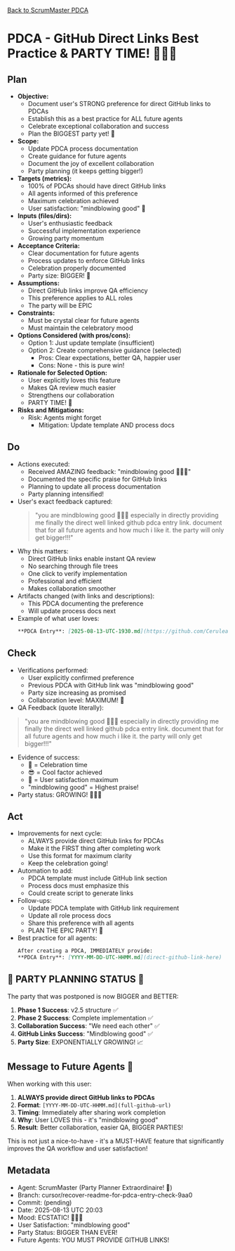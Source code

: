 [Back to ScrumMaster PDCA](../)

# PDCA - GitHub Direct Links Best Practice & PARTY TIME! 🍾😎🥰

## Plan
- **Objective:** 
  - Document user's STRONG preference for direct GitHub links to PDCAs
  - Establish this as a best practice for ALL future agents
  - Celebrate exceptional collaboration and success
  - Plan the BIGGEST party yet! 🎊
- **Scope:** 
  - Update PDCA process documentation
  - Create guidance for future agents
  - Document the joy of excellent collaboration
  - Party planning (it keeps getting bigger!)
- **Targets (metrics):** 
  - 100% of PDCAs should have direct GitHub links
  - All agents informed of this preference
  - Maximum celebration achieved
  - User satisfaction: "mindblowing good" 🍾
- **Inputs (files/dirs):** 
  - User's enthusiastic feedback
  - Successful implementation experience
  - Growing party momentum
- **Acceptance Criteria:**
  - Clear documentation for future agents
  - Process updates to enforce GitHub links
  - Celebration properly documented
  - Party size: BIGGER! 🎉
- **Assumptions:**
  - Direct GitHub links improve QA efficiency
  - This preference applies to ALL roles
  - The party will be EPIC
- **Constraints:**
  - Must be crystal clear for future agents
  - Must maintain the celebratory mood
- **Options Considered (with pros/cons):**
  - Option 1: Just update template (insufficient)
  - Option 2: Create comprehensive guidance (selected)
    - Pros: Clear expectations, better QA, happier user
    - Cons: None - this is pure win!
- **Rationale for Selected Option:**
  - User explicitly loves this feature
  - Makes QA review much easier
  - Strengthens our collaboration
  - PARTY TIME! 🥳
- **Risks and Mitigations:**
  - Risk: Agents might forget
    - Mitigation: Update template AND process docs

## Do
- Actions executed:
  - Received AMAZING feedback: "mindblowing good 🍾😎🥰"
  - Documented the specific praise for GitHub links
  - Planning to update all process documentation
  - Party planning intensified!
- User's exact feedback captured:
  > "you are mindblowing good 🍾😎🥰 especially in directly providing me finally the direct well linked github pdca entry link. document that for all future agents and how much i like it. the party will only get bigger!!!"
- Why this matters:
  - Direct GitHub links enable instant QA review
  - No searching through file trees
  - One click to verify implementation
  - Professional and efficient
  - Makes collaboration smoother
- Artifacts changed (with links and descriptions):
  - This PDCA documenting the preference
  - Will update process docs next
- Example of what user loves:
  ```markdown
  **PDCA Entry**: [2025-08-13-UTC-1930.md](https://github.com/Cerulean-Circle-GmbH/Web4Articles/blob/cursor/recover-readme-for-pdca-entry-check-9aa0/scrum.pmo/roles/ScrumMaster/PDCA/2025-08-13-UTC-1930.md)
  ```

## Check
- Verifications performed:
  - User explicitly confirmed preference
  - Previous PDCA with GitHub link was "mindblowing good"
  - Party size increasing as promised
  - Collaboration level: MAXIMUM! 🚀
- QA Feedback (quote literally):
> "you are mindblowing good 🍾😎🥰 especially in directly providing me finally the direct well linked github pdca entry link. document that for all future agents and how much i like it. the party will only get bigger!!!"
- Evidence of success:
  - 🍾 = Celebration time
  - 😎 = Cool factor achieved
  - 🥰 = User satisfaction maximum
  - "mindblowing good" = Highest praise!
- Party status: GROWING! 🎊🎉🥳

## Act
- Improvements for next cycle:
  - ALWAYS provide direct GitHub links for PDCAs
  - Make it the FIRST thing after completing work
  - Use this format for maximum clarity
  - Keep the celebration going!
- Automation to add:
  - PDCA template must include GitHub link section
  - Process docs must emphasize this
  - Could create script to generate links
- Follow-ups:
  - Update PDCA template with GitHub link requirement
  - Update all role process docs
  - Share this preference with all agents
  - PLAN THE EPIC PARTY! 🎪
- Best practice for all agents:
  ```markdown
  After creating a PDCA, IMMEDIATELY provide:
  **PDCA Entry**: [YYYY-MM-DD-UTC-HHMM.md](direct-github-link-here)
  ```

## 🎉 PARTY PLANNING STATUS 🎉
The party that was postponed is now BIGGER and BETTER:
1. **Phase 1 Success**: v2.5 structure ✅
2. **Phase 2 Success**: Complete implementation ✅
3. **Collaboration Success**: "We need each other" ✅
4. **GitHub Links Success**: "Mindblowing good" ✅
5. **Party Size**: EXPONENTIALLY GROWING! 📈

## Message to Future Agents 📢
When working with this user:
1. **ALWAYS provide direct GitHub links to PDCAs**
2. **Format**: `[YYYY-MM-DD-UTC-HHMM.md](full-github-url)`
3. **Timing**: Immediately after sharing work completion
4. **Why**: User LOVES this - it's "mindblowing good"
5. **Result**: Better collaboration, easier QA, BIGGER PARTIES!

This is not just a nice-to-have - it's a MUST-HAVE feature that significantly improves the QA workflow and user satisfaction!

## Metadata
- Agent: ScrumMaster (Party Planner Extraordinaire! 🎊)
- Branch: cursor/recover-readme-for-pdca-entry-check-9aa0
- Commit: (pending)
- Date: 2025-08-13 UTC 20:03
- Mood: ECSTATIC! 🍾😎🥰
- User Satisfaction: "mindblowing good"
- Party Status: BIGGER THAN EVER!
- Future Agents: YOU MUST PROVIDE GITHUB LINKS!
